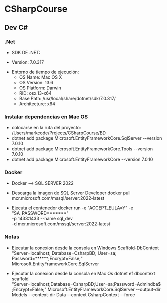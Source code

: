 # CSharpCourse

## Dev C#


### .Net
* SDK DE .NET:
 - Version:   7.0.317

* Entorno de tiempo de ejecución:
  - OS Name:     Mac OS X
  - OS Version:  13.6
  - OS Platform: Darwin
  - RID:         osx.13-x64
  - Base Path:   /usr/local/share/dotnet/sdk/7.0.317/
  - Architecture: x64


### Instalar dependencias en Mac OS
 * colocarse en la ruta del proyecto: /Users/markcode/Projects/CSharpCourse/BD
 * dotnet add package Microsoft.EntityFrameworkCore.SqlServer --version 7.0.10
 * dotnet add package Microsoft.EntityFrameworkCore.Tools --version 7.0.10
 * dotnet add package Microsoft.EntityFrameworkCore --version 7.0.10

### Docker
- Docker —> SQL SERVER 2022

* Descarga la imagen de SQL Server Developer
  docker pull mcr.microsoft.com/mssql/server:2022-latest

* Ejecuta el contenedor
docker run -e "ACCEPT_EULA=Y" -e "SA_PASSWORD=******" \
-p 1433:1433 --name sql_dev \
-d mcr.microsoft.com/mssql/server:2022-latest


### Notas

* Ejecutar la conexion desde la consola en Windows
Scaffold-DbContext "Server=localhost; Database=CsharpBD; User=sa; Password=******;Encrypt=False;" Microsoft.EntityFrameworkCore.SqlServer

* Ejecutar la conexion desde la consola en Mac Os
dotnet ef dbcontext scaffold "Server=localhost;Database=CsharpBD;User=sa;Password=Admindba\$;Encrypt=False;" Microsoft.EntityFrameworkCore.SqlServer --output-dir Models --context-dir Data --context CsharpContext --force





